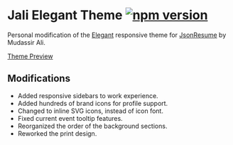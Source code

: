 # Jali Elegant Theme [![npm version](https://badge.fury.io/js/jsonresume-theme-elegant-jali.svg)](http://badge.fury.io/js/jsonresume-theme-elegant-jali)

Personal modification of the [Elegant](https://github.com/mudassir0909/jsonresume-theme-elegant) responsive theme for [JsonResume](https://jsonresume.org/) by Mudassir Ali.

[Theme Preview](http://themes.jsonresume.org/elegant-jali)

## Modifications
* Added responsive sidebars to work experience.
* Added hundreds of brand icons for profile support.
* Changed to inline SVG icons, instead of icon font.
* Fixed current event tooltip features.
* Reorganized the order of the background sections.
* Reworked the print design.
